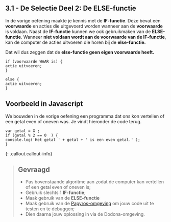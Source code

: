 ## 3.1 - De Selectie Deel 2: De ELSE-functie

In de vorige oefening maakte je kennis met de **IF-functie**. Deze bevat een **voorwaarde** en acties die uitgevoerd worden wanneer aan de **voorwaarde** is voldaan. 
Naast de **IF-functie** kunnen we ook gebruikmaken van de **ELSE-functie**. Wanneer **niet voldaan wordt aan de voorwaarde van de IF-functie**, kan de computer
de acties uitvoeren die horen bij de **else-functie.**

Dat wil dus zeggen dat de **else-functie geen eigen voorwaarde heeft.** 



```
if (voorwaarde WAAR is) { 
actie uitvoeren;
}

else { 
actie uitvoeren;
}
```


## Voorbeeld in Javascript

We bouwden in de vorige oefening een programma dat ons kon vertellen of een getal even of oneven was. Je vindt hieronder de code terug.


```
var getal = X ;
if (getal % 2 == 0  ) { 
console.log('Het getal ' + getal + ' is een even getal.' );
}
```

{: .callout.callout-info}
> ## Gevraagd
> * Pas bovenstaande algoritme aan zodat de computer kan vertellen of een getal even of oneven is;
> * Gebruik slechts 1 **IF-functie**; 
> * Maak gebruik van de **ELSE-functie**
> * Maak gebruik van de [Papyros-omgeving](https://papyros.dodona.be/?locale=nl&language=JavaScript) om jouw code uit te testen en te debuggen;
> * Dien daarna jouw oplossing in via de Dodona-omgeving. 

